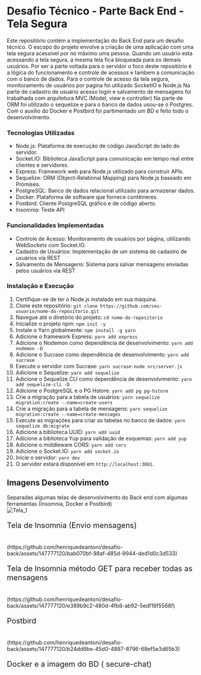# Desafio Técnico - Parte Back End - Tela Segura


Este repositório contém a implementação do Back End para um desafio técnico. O escopo do projeto envolve a criação de uma aplicação com uma tela segura acessível por no máximo uma pessoa.
Quando um usuário esta acessando a tela segura, a mesma tela fica bloqueada para os demais usuários.
Por ser a parte voltada para o servidor o foco deste repositório é a lógica do funcionamento e controle de acessos e tambem a comunicação com o banco de dados.
Para o controle de acesso da tela segura, monitoramento de usuários por pagina foi utilizado SocketIO e Node.js
Na parte de cadastro de usuário acesso login e salvamento de mensagens foi trabalhada com arquitetura MVC (Model, view e controller)
Na parte de ORM foi utilizado o sequelize e para o banco de dados usou-se o Postgres.
Com o auxilio do Docker e Postbird foi partimentado um BD e feito todo o desenvolvimento.


### Tecnologias Utilizadas

-   Node.js: Plataforma de execução de código JavaScript do lado do servidor.
-   Socket.IO: Biblioteca JavaScript para comunicação em tempo real entre clientes e servidores.
-   Express: Framework web para Node.js utilizado para construir APIs.
-   Sequelize: ORM (Object-Relational Mapping) para Node.js baseado em Promises.
-   PostgreSQL: Banco de dados relacional utilizado para armazenar dados.
-   Docker: Plataforma de software que fornece contêineres.
-   Postbird: Cliente PostgreSQL gráfico e de código aberto.
-   Insomnia: Teste API

### Funcionalidades Implementadas

-   Controle de Acesso: Monitoramento de usuários por página, utilizando WebSockets com Socket.IO.
-   Cadastro de Usuários: Implementação de um sistema de cadastro de usuários via REST
-   Salvamento de Mensagens: Sistema para salvar mensagens enviadas pelos usuários via REST

### Instalação e Execução

1.  Certifique-se de ter o Node.js instalado em sua máquina.
2.  Clone este repositório: `git clone https://github.com/seu-usuario/nome-do-repositorio.git`
3.  Navegue até o diretório do projeto: `cd nome-do-repositorio`
4.  Inicialize o projeto npm: `npm init -y`
5.  Instale o Yarn globalmente: `npm install -g yarn`
6.  Adicione o framework Express: `yarn add express`
7.  Adicione o Nodemon como dependência de desenvolvimento: `yarn add nodemon -D`
8.  Adicione o Sucrase como dependência de desenvolvimento: `yarn add sucrase`
9.  Execute o servidor com Sucrase: `yarn sucrase-node src/server.js`
10. Adicione o Sequelize: `yarn add sequelize`
11. Adicione o Sequelize CLI como dependência de desenvolvimento: `yarn add sequelize-cli -D`
12. Adicione o PostgreSQL e o PG Hstore: `yarn add pg pg-hstore`
13. Crie a migração para a tabela de usuários: `yarn sequelize migration:create --name=create-users`
14. Crie a migração para a tabela de mensagens: `yarn sequelize migration:create --name=create-messages`
15. Execute as migrações para criar as tabelas no banco de dados: `yarn sequelize db:migrate`
16. Adicione a biblioteca UUID: `yarn add uuid`
17. Adicione a biblioteca Yup para validação de esquemas: `yarn add yup`
18. Adicione o middleware CORS: `yarn add cors`
19. Adicione o Socket.IO: `yarn add socket.io`
20.  Inicie o servidor: `yarn dev`
21.  O servidor estará disponível em `http://localhost:3001`.



## Imagens Desenvolvimento

Separadas algumas telas de desenvolvimento do Back end com algumas ferramentas (Insomnia, Docker e Postbird)
  <br>
  ![Tela_1](https://github.com/henriquedeantoni/desafio-back/assets/147777120/be1fcb30-2255-4626-9fb3-6ec2dde668aa)
  <br>
  <p style="font-size: 20px;">Tela de Insomnia (Envio mensagens)<p>
  <br>
  (https://github.com/henriquedeantoni/desafio-back/assets/147777120/bab070bf-98af-485d-9944-ded1d0c3d533)
  <br>
  <p style="font-size: 20px;">Tela de Insomnia método GET para receber todas as mensagens</p>
  <br>
  (https://github.com/henriquedeantoni/desafio-back/assets/147777120/e389b9c2-480d-4fb8-ab92-5edf16f5568f)
  <br>
  <p style="font-size: 20px;">Postbird</p> 
  <br>
  (https://github.com/henriquedeantoni/desafio-back/assets/147777120/b24dd6be-45d0-4887-8796-68ef5e3d65b3)
  <br>
  <p style="font-size: 20px;">Docker e a imagem do BD ( secure-chat)</p>
  <br>
  



